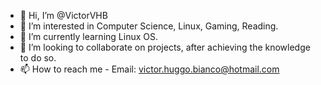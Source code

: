 - 👋 Hi, I’m @VictorVHB
- 👀 I’m interested in Computer Science, Linux, Gaming, Reading.
- 🌱 I’m currently learning Linux OS.
- 💞️ I’m looking to collaborate on projects, after achieving the knowledge to do so.
- 📫 How to reach me - Email: victor.huggo.bianco@hotmail.com

<!---
VictorVHB/VictorVHB is a ✨ special ✨ repository because its `README.md` (this file) appears on your GitHub profile.
You can click the Preview link to take a look at your changes.
--->
